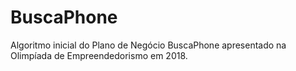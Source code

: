 # BuscaPhone
Algoritmo inicial do Plano de Negócio BuscaPhone apresentado na Olimpíada de Empreendedorismo em 2018.
